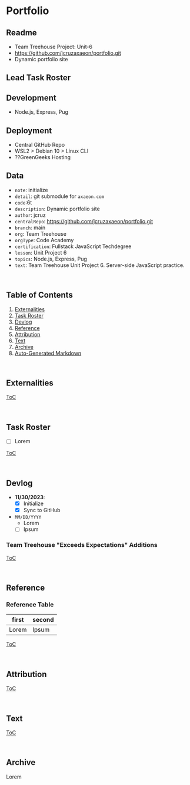 


# Portfolio

## Readme
- Team Treehouse Project: Unit-6
- https://github.com/jcruzaxaeon/portfolio.git
- Dynamic portfolio site

## Lead Task Roster


## Development
- Node.js, Express, Pug

## Deployment
- Central GitHub Repo
- WSL2 > Debian 10 > Linux CLI
- ??GreenGeeks Hosting

## Data
- `note`: initialize
- `detail`: git submodule for `axaeon.com`
- `code`:6t
- `description`: Dynamic portfolio site
- `author`: jcruz
- `centralRepo`: https://github.com/jcruzaxaeon/portfolio.git
- `branch`: main
- `org`: Team Treehouse
- `orgType`: Code Academy
- `certification`: Fullstack JavaScript Techdegree
- `lesson`: Unit Project 6
- `topics`: Node.js, Express, Pug
- `text`: Team Treehouse Unit Project 6. Server-side JavaScript practice.

<br>



## Table of Contents
1. [Externalities](#externalities)
1. [Task Roster](#task-roster)
1. [Devlog](#devlog)
1. [Reference](#reference)
1. [Attribution](#attribution)
1. [Text](#text)
1. [Archive](#archive)
1. [Auto-Generated Markdown](#auto-generated-markdown-jsdoc3-for-appjs)

<br>



## Externalities


[ToC](#table-of-contents)

<br>



## Task Roster
- [ ] Lorem

[ToC](#table-of-contents)

<br>



## Devlog
- **11/30/2023**:
   - [x] Initialize
   - [x] Sync to GitHub
- `MM/DD/YYYY`
   - Lorem
   	- [ ] Ipsum

### Team Treehouse "Exceeds Expectations" Additions


[ToC](#table-of-contents)

<br>



## Reference

### Reference Table
| first         | second                           |
| ------------- | -------------------------------- |
| Lorem         | Ipsum                            |

[ToC](#table-of-contents)

<br>



## Attribution

[ToC](#table-of-contents)

<br>



## Text

[ToC](#table-of-contents)

<br>



## Archive
Lorem

